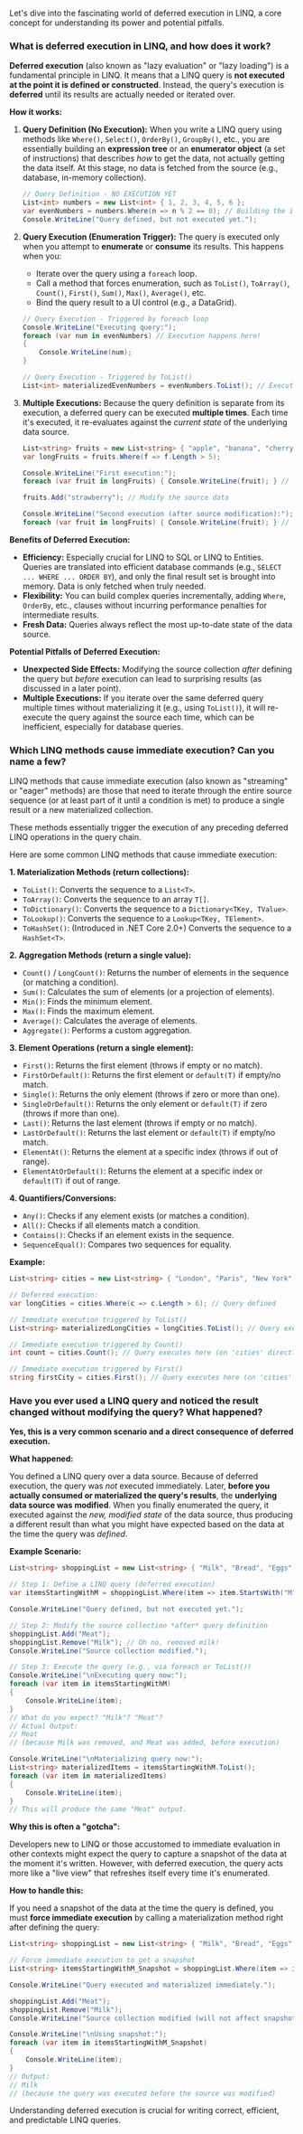Let's dive into the fascinating world of deferred execution in LINQ, a core concept for understanding its power and potential pitfalls.

### What is deferred execution in LINQ, and how does it work?

**Deferred execution** (also known as "lazy evaluation" or "lazy loading") is a fundamental principle in LINQ. It means that a LINQ query is **not executed at the point it is defined or constructed**. Instead, the query's execution is **deferred** until its results are actually needed or iterated over.

**How it works:**

1.  **Query Definition (No Execution):** When you write a LINQ query using methods like `Where()`, `Select()`, `OrderBy()`, `GroupBy()`, etc., you are essentially building an **expression tree** or an **enumerator object** (a set of instructions) that describes *how* to get the data, not actually getting the data itself. At this stage, no data is fetched from the source (e.g., database, in-memory collection).

    ```csharp
    // Query Definition - NO EXECUTION YET
    List<int> numbers = new List<int> { 1, 2, 3, 4, 5, 6 };
    var evenNumbers = numbers.Where(n => n % 2 == 0); // Building the instructions
    Console.WriteLine("Query defined, but not executed yet.");
    ```

2.  **Query Execution (Enumeration Trigger):** The query is executed only when you attempt to **enumerate** or **consume** its results. This happens when you:

      * Iterate over the query using a `foreach` loop.
      * Call a method that forces enumeration, such as `ToList()`, `ToArray()`, `Count()`, `First()`, `Sum()`, `Max()`, `Average()`, etc.
      * Bind the query result to a UI control (e.g., a DataGrid).

    <!-- end list -->

    ```csharp
    // Query Execution - Triggered by foreach loop
    Console.WriteLine("Executing query:");
    foreach (var num in evenNumbers) // Execution happens here!
    {
        Console.WriteLine(num);
    }

    // Query Execution - Triggered by ToList()
    List<int> materializedEvenNumbers = evenNumbers.ToList(); // Execution happens here!
    ```

3.  **Multiple Executions:** Because the query definition is separate from its execution, a deferred query can be executed **multiple times**. Each time it's executed, it re-evaluates against the *current state* of the underlying data source.

    ```csharp
    List<string> fruits = new List<string> { "apple", "banana", "cherry" };
    var longFruits = fruits.Where(f => f.Length > 5);

    Console.WriteLine("First execution:");
    foreach (var fruit in longFruits) { Console.WriteLine(fruit); } // Executes

    fruits.Add("strawberry"); // Modify the source data

    Console.WriteLine("Second execution (after source modification):");
    foreach (var fruit in longFruits) { Console.WriteLine(fruit); } // Executes again, includes "strawberry"
    ```

**Benefits of Deferred Execution:**

  * **Efficiency:** Especially crucial for LINQ to SQL or LINQ to Entities. Queries are translated into efficient database commands (e.g., `SELECT ... WHERE ... ORDER BY`), and only the final result set is brought into memory. Data is only fetched when truly needed.
  * **Flexibility:** You can build complex queries incrementally, adding `Where`, `OrderBy`, etc., clauses without incurring performance penalties for intermediate results.
  * **Fresh Data:** Queries always reflect the most up-to-date state of the data source.

**Potential Pitfalls of Deferred Execution:**

  * **Unexpected Side Effects:** Modifying the source collection *after* defining the query but *before* execution can lead to surprising results (as discussed in a later point).
  * **Multiple Executions:** If you iterate over the same deferred query multiple times without materializing it (e.g., using `ToList()`), it will re-execute the query against the source each time, which can be inefficient, especially for database queries.

### Which LINQ methods cause immediate execution? Can you name a few?

LINQ methods that cause immediate execution (also known as "streaming" or "eager" methods) are those that need to iterate through the entire source sequence (or at least part of it until a condition is met) to produce a single result or a new materialized collection.

These methods essentially trigger the execution of any preceding deferred LINQ operations in the query chain.

Here are some common LINQ methods that cause immediate execution:

**1. Materialization Methods (return collections):**

  * `ToList()`: Converts the sequence to a `List<T>`.
  * `ToArray()`: Converts the sequence to an array `T[]`.
  * `ToDictionary()`: Converts the sequence to a `Dictionary<TKey, TValue>`.
  * `ToLookup()`: Converts the sequence to a `Lookup<TKey, TElement>`.
  * `ToHashSet()`: (Introduced in .NET Core 2.0+) Converts the sequence to a `HashSet<T>`.

**2. Aggregation Methods (return a single value):**

  * `Count()` / `LongCount()`: Returns the number of elements in the sequence (or matching a condition).
  * `Sum()`: Calculates the sum of elements (or a projection of elements).
  * `Min()`: Finds the minimum element.
  * `Max()`: Finds the maximum element.
  * `Average()`: Calculates the average of elements.
  * `Aggregate()`: Performs a custom aggregation.

**3. Element Operations (return a single element):**

  * `First()`: Returns the first element (throws if empty or no match).
  * `FirstOrDefault()`: Returns the first element or `default(T)` if empty/no match.
  * `Single()`: Returns the only element (throws if zero or more than one).
  * `SingleOrDefault()`: Returns the only element or `default(T)` if zero (throws if more than one).
  * `Last()`: Returns the last element (throws if empty or no match).
  * `LastOrDefault()`: Returns the last element or `default(T)` if empty/no match.
  * `ElementAt()`: Returns the element at a specific index (throws if out of range).
  * `ElementAtOrDefault()`: Returns the element at a specific index or `default(T)` if out of range.

**4. Quantifiers/Conversions:**

  * `Any()`: Checks if any element exists (or matches a condition).
  * `All()`: Checks if all elements match a condition.
  * `Contains()`: Checks if an element exists in the sequence.
  * `SequenceEqual()`: Compares two sequences for equality.

**Example:**

```csharp
List<string> cities = new List<string> { "London", "Paris", "New York" };

// Deferred execution:
var longCities = cities.Where(c => c.Length > 6); // Query defined

// Immediate execution triggered by ToList()
List<string> materializedLongCities = longCities.ToList(); // Query executes here

// Immediate execution triggered by Count()
int count = cities.Count(); // Query executes here (on 'cities' directly)

// Immediate execution triggered by First()
string firstCity = cities.First(); // Query executes here (on 'cities' directly)
```

### Have you ever used a LINQ query and noticed the result changed without modifying the query? What happened?

**Yes, this is a very common scenario and a direct consequence of deferred execution.**

**What happened:**

You defined a LINQ query over a data source. Because of deferred execution, the query was *not* executed immediately. Later, **before you actually consumed or materialized the query's results**, the **underlying data source was modified**. When you finally enumerated the query, it executed against the *new, modified state* of the data source, thus producing a different result than what you might have expected based on the data at the time the query was *defined*.

**Example Scenario:**

```csharp
List<string> shoppingList = new List<string> { "Milk", "Bread", "Eggs" };

// Step 1: Define a LINQ query (deferred execution)
var itemsStartingWithM = shoppingList.Where(item => item.StartsWith("M"));

Console.WriteLine("Query defined, but not executed yet.");

// Step 2: Modify the source collection *after* query definition
shoppingList.Add("Meat");
shoppingList.Remove("Milk"); // Oh no, removed milk!
Console.WriteLine("Source collection modified.");

// Step 3: Execute the query (e.g., via foreach or ToList())
Console.WriteLine("\nExecuting query now:");
foreach (var item in itemsStartingWithM)
{
    Console.WriteLine(item);
}
// What do you expect? "Milk"? "Meat"?
// Actual Output:
// Meat
// (because Milk was removed, and Meat was added, before execution)

Console.WriteLine("\nMaterializing query now:");
List<string> materializedItems = itemsStartingWithM.ToList();
foreach (var item in materializedItems)
{
    Console.WriteLine(item);
}
// This will produce the same "Meat" output.
```

**Why this is often a "gotcha":**

Developers new to LINQ or those accustomed to immediate evaluation in other contexts might expect the query to capture a snapshot of the data at the moment it's written. However, with deferred execution, the query acts more like a "live view" that refreshes itself every time it's enumerated.

**How to handle this:**

If you need a snapshot of the data at the time the query is defined, you must **force immediate execution** by calling a materialization method right after defining the query:

```csharp
List<string> shoppingList = new List<string> { "Milk", "Bread", "Eggs" };

// Force immediate execution to get a snapshot
List<string> itemsStartingWithM_Snapshot = shoppingList.Where(item => item.StartsWith("M")).ToList();

Console.WriteLine("Query executed and materialized immediately.");

shoppingList.Add("Meat");
shoppingList.Remove("Milk");
Console.WriteLine("Source collection modified (will not affect snapshot).");

Console.WriteLine("\nUsing snapshot:");
foreach (var item in itemsStartingWithM_Snapshot)
{
    Console.WriteLine(item);
}
// Output:
// Milk
// (because the query was executed before the source was modified)
```

Understanding deferred execution is crucial for writing correct, efficient, and predictable LINQ queries.